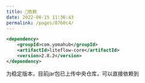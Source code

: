 ```yaml
---
title: 🧬依赖
date: 2022-06-15 11:36:43
permalink: /pages/8760c4/
---
```


```xml
<dependency>
	<groupId>com.yomahub</groupId>
    <artifactId>liteflow-core</artifactId>
	<version>2.8.2</version>
</dependency>
```
为稳定版本，目前jar包已上传中央仓库，可以直接依赖到